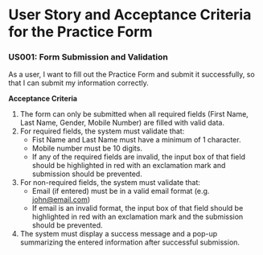 # User Story and Acceptance Criteria for the Practice Form

### US001: Form Submission and Validation

As a user, I want to fill out the Practice Form and submit it successfully, so that I can submit my information correctly.

**Acceptance Criteria**
  1. The form can only be submitted when all required fields (First Name, Last Name, Gender, Mobile Number) are filled with valid data.
  2. For required fields, the system must validate that:
     - Fist Name and Last Name must have a minimum of 1 character.
     - Mobile number must be 10 digits.
     - If any of the required fields are invalid, the input box of that field should be highlighted in red with an exclamation mark and submission should be prevented.
  3. For non-required fields, the system must validate that:
      - Email (if entered) must be in a valid email format (e.g. john@email.com)
      - If email is an invalid format, the input box of that field should be highlighted in red with an exclamation mark and the submission should be prevented.
  4. The system must display a success message and a pop-up summarizing the entered information after successful submission.

